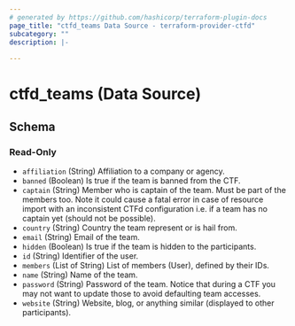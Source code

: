 ```yaml
---
# generated by https://github.com/hashicorp/terraform-plugin-docs
page_title: "ctfd_teams Data Source - terraform-provider-ctfd"
subcategory: ""
description: |-
  
---
```


# ctfd_teams (Data Source)





<!-- schema generated by tfplugindocs -->
## Schema

### Read-Only

- `affiliation` (String) Affiliation to a company or agency.
- `banned` (Boolean) Is true if the team is banned from the CTF.
- `captain` (String) Member who is captain of the team. Must be part of the members too. Note it could cause a fatal error in case of resource import with an inconsistent CTFd configuration i.e. if a team has no captain yet (should not be possible).
- `country` (String) Country the team represent or is hail from.
- `email` (String) Email of the team.
- `hidden` (Boolean) Is true if the team is hidden to the participants.
- `id` (String) Identifier of the user.
- `members` (List of String) List of members (User), defined by their IDs.
- `name` (String) Name of the team.
- `password` (String) Password of the team. Notice that during a CTF you may not want to update those to avoid defaulting team accesses.
- `website` (String) Website, blog, or anything similar (displayed to other participants).
